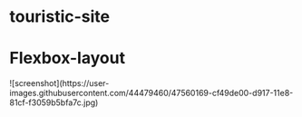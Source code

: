 # touristic-site

<h1>Flexbox-layout</h1>
![screenshot](https://user-images.githubusercontent.com/44479460/47560169-cf49de00-d917-11e8-81cf-f3059b5bfa7c.jpg)

